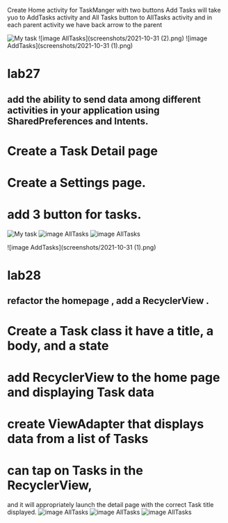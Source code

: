Create Home activity for TaskManger with two buttons Add Tasks will take yuo to AddTasks activity and All Tasks button to AllTasks activity
and in each parent activity we have back arrow to the parent


![My task](screenshots/2021-10-31.png)
![image AllTasks](screenshots/2021-10-31 (2).png)
![image AddTasks](screenshots/2021-10-31 (1).png)



# lab27

## add the ability to send data among different activities in your application using SharedPreferences and Intents.

# Create a Task Detail page
# Create a Settings page.
# add 3 button for tasks.

![My task](lab272.PNG)
![image AllTasks](lab27.PNG)
![image AllTasks](lab273.PNG)

![image AddTasks](screenshots/2021-10-31 (1).png)



# lab28

##  refactor the homepage , add a RecyclerView .

# Create  a Task class it have a title, a body, and a state
# add RecyclerView to the home page and displaying Task data
# create ViewAdapter that displays data from a list of Tasks
# can tap on Tasks in the RecyclerView,
 and it will appropriately launch the detail page with the correct Task title displayed.
![image AllTasks](Capture.PNG)
![image AllTasks](Capture2.PNG)
![image AllTasks](Capture3.PNG)